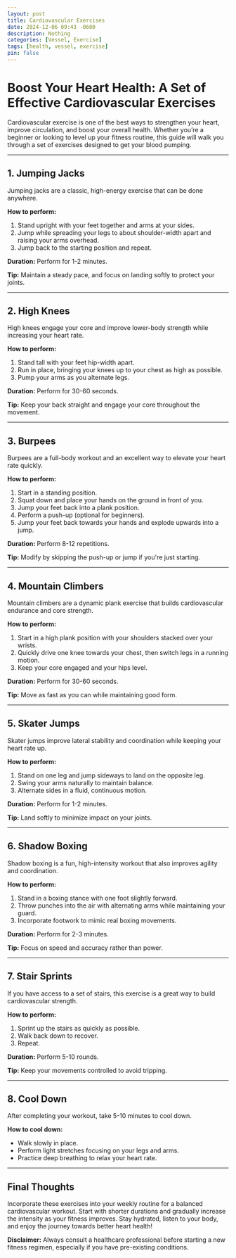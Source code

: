 ```yaml
---
layout: post
title: Cardiovascular Exercises
date: 2024-12-06 09:43 -0600
description: Nothing
categories: [Vessel, Exercise]
tags: [health, vessel, exercise]
pin: false
---
```


# Boost Your Heart Health: A Set of Effective Cardiovascular Exercises

Cardiovascular exercise is one of the best ways to strengthen your heart, improve circulation, and boost your overall health. Whether you’re a beginner or looking to level up your fitness routine, this guide will walk you through a set of exercises designed to get your blood pumping.

---

## **1. Jumping Jacks**

Jumping jacks are a classic, high-energy exercise that can be done anywhere.

**How to perform:**
1. Stand upright with your feet together and arms at your sides.
2. Jump while spreading your legs to about shoulder-width apart and raising your arms overhead.
3. Jump back to the starting position and repeat.

**Duration:** Perform for 1-2 minutes.

**Tip:** Maintain a steady pace, and focus on landing softly to protect your joints.

---

## **2. High Knees**

High knees engage your core and improve lower-body strength while increasing your heart rate.

**How to perform:**
1. Stand tall with your feet hip-width apart.
2. Run in place, bringing your knees up to your chest as high as possible.
3. Pump your arms as you alternate legs.

**Duration:** Perform for 30-60 seconds.

**Tip:** Keep your back straight and engage your core throughout the movement.

---

## **3. Burpees**

Burpees are a full-body workout and an excellent way to elevate your heart rate quickly.

**How to perform:**
1. Start in a standing position.
2. Squat down and place your hands on the ground in front of you.
3. Jump your feet back into a plank position.
4. Perform a push-up (optional for beginners).
5. Jump your feet back towards your hands and explode upwards into a jump.

**Duration:** Perform 8-12 repetitions.

**Tip:** Modify by skipping the push-up or jump if you're just starting.

---

## **4. Mountain Climbers**

Mountain climbers are a dynamic plank exercise that builds cardiovascular endurance and core strength.

**How to perform:**
1. Start in a high plank position with your shoulders stacked over your wrists.
2. Quickly drive one knee towards your chest, then switch legs in a running motion.
3. Keep your core engaged and your hips level.

**Duration:** Perform for 30-60 seconds.

**Tip:** Move as fast as you can while maintaining good form.

---

## **5. Skater Jumps**

Skater jumps improve lateral stability and coordination while keeping your heart rate up.

**How to perform:**
1. Stand on one leg and jump sideways to land on the opposite leg.
2. Swing your arms naturally to maintain balance.
3. Alternate sides in a fluid, continuous motion.

**Duration:** Perform for 1-2 minutes.

**Tip:** Land softly to minimize impact on your joints.

---

## **6. Shadow Boxing**

Shadow boxing is a fun, high-intensity workout that also improves agility and coordination.

**How to perform:**
1. Stand in a boxing stance with one foot slightly forward.
2. Throw punches into the air with alternating arms while maintaining your guard.
3. Incorporate footwork to mimic real boxing movements.

**Duration:** Perform for 2-3 minutes.

**Tip:** Focus on speed and accuracy rather than power.

---

## **7. Stair Sprints**

If you have access to a set of stairs, this exercise is a great way to build cardiovascular strength.

**How to perform:**
1. Sprint up the stairs as quickly as possible.
2. Walk back down to recover.
3. Repeat.

**Duration:** Perform 5-10 rounds.

**Tip:** Keep your movements controlled to avoid tripping.

---

## **8. Cool Down**

After completing your workout, take 5-10 minutes to cool down.

**How to cool down:**
- Walk slowly in place.
- Perform light stretches focusing on your legs and arms.
- Practice deep breathing to relax your heart rate.

---

## **Final Thoughts**

Incorporate these exercises into your weekly routine for a balanced cardiovascular workout. Start with shorter durations and gradually increase the intensity as your fitness improves. Stay hydrated, listen to your body, and enjoy the journey towards better heart health!

**Disclaimer:** Always consult a healthcare professional before starting a new fitness regimen, especially if you have pre-existing conditions.
